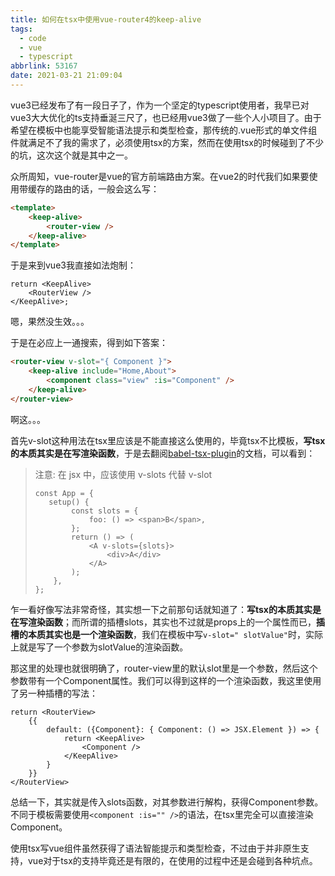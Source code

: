 ```yaml
---
title: 如何在tsx中使用vue-router4的keep-alive
tags:
  - code
  - vue
  - typescript
abbrlink: 53167
date: 2021-03-21 21:09:04
---
```

vue3已经发布了有一段日子了，作为一个坚定的typescript使用者，我早已对vue3大大优化的ts支持垂涎三尺了，也已经用vue3做了一些个人小项目了。由于希望在模板中也能享受智能语法提示和类型检查，那传统的.vue形式的单文件组件就满足不了我的需求了，必须使用tsx的方案，然而在使用tsx的时候碰到了不少的坑，这次这个就是其中之一。

众所周知，vue-router是vue的官方前端路由方案。在vue2的时代我们如果要使用带缓存的路由的话，一般会这么写：
```html
<template>
    <keep-alive>
        <router-view />
    </keep-alive>
</template>
```
于是来到vue3我直接如法炮制：
```tsx
return <KeepAlive>
    <RouterView />
</KeepAlive>;
```
嗯，果然没生效。。。

于是在必应上一通搜索，得到如下答案：
```html
<router-view v-slot="{ Component }">
    <keep-alive include="Home,About">
        <component class="view" :is="Component" />
    </keep-alive>
</router-view>
```
啊这。。。

首先v-slot这种用法在tsx里应该是不能直接这么使用的，毕竟tsx不比模板，**写tsx的本质其实是在写渲染函数**，于是去翻阅[babel-tsx-plugin](https://github.com/vuejs/jsx-next/tree/dev/packages/babel-plugin-jsx)的文档，可以看到：
> 注意: 在 jsx 中，应该使用 v-slots 代替 v-slot
> ```tsx
> const App = {
>    setup() {
>         const slots = {
>             foo: () => <span>B</span>,
>         };
>         return () => (
>             <A v-slots={slots}>
>                 <div>A</div>
>             </A>
>         );
>     },
> };
> ```
乍一看好像写法非常奇怪，其实想一下之前那句话就知道了：**写tsx的本质其实是在写渲染函数**；而所谓的插槽slots，其实也不过就是props上的一个属性而已，**插槽的本质其实也是一个渲染函数**，我们在模板中写```v-slot=" slotValue"```时，实际上就是写了一个参数为slotValue的渲染函数。

那这里的处理也就很明确了，router-view里的默认slot里是一个参数，然后这个参数带有一个Component属性。我们可以得到这样的一个渲染函数，我这里使用了另一种插槽的写法：
```tsx
return <RouterView>
    {{
        default: ({Component}: { Component: () => JSX.Element }) => {
            return <KeepAlive>
                <Component />
            </KeepAlive>
        }
    }}
</RouterView>
```
总结一下，其实就是传入slots函数，对其参数进行解构，获得Component参数。不同于模板需要使用```<component :is="" />```的语法，在tsx里完全可以直接渲染Component。

使用tsx写vue组件虽然获得了语法智能提示和类型检查，不过由于并非原生支持，vue对于tsx的支持毕竟还是有限的，在使用的过程中还是会碰到各种坑点。